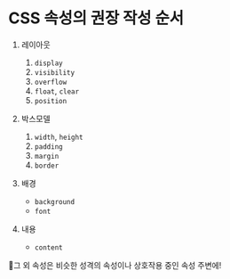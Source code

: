 # CSS 속성의 권장 작성 순서

1. 레이아웃

   1. `display`
   2. `visibility`
   3. `overflow`
   4. `float`, `clear`
   5. `position`

2. 박스모델

   1. `width`, `height`
   2. `padding`
   3. `margin`
   4. `border`

3. 배경

   - `background`
   - `font`

4. 내용

   - `content`

📌그 외 속성은 비슷한 성격의 속성이나 상호작용 중인 속성 주변에!

